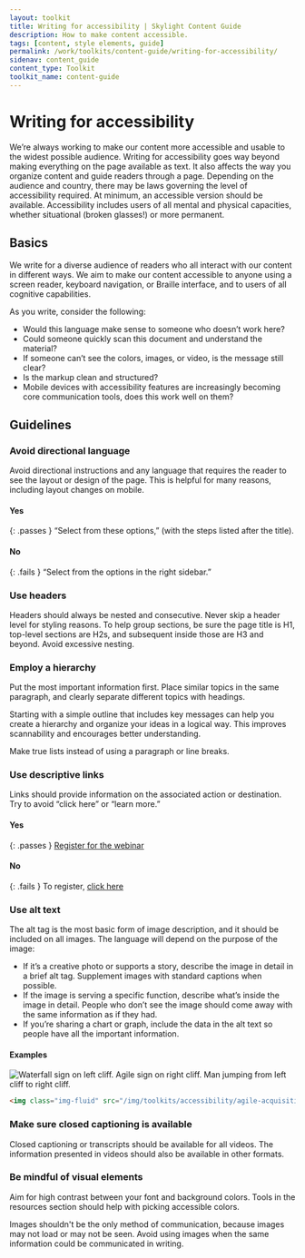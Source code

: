 ```yaml
---
layout: toolkit
title: Writing for accessibility | Skylight Content Guide
description: How to make content accessible.
tags: [content, style elements, guide]
permalink: /work/toolkits/content-guide/writing-for-accessibility/
sidenav: content_guide
content_type: Toolkit
toolkit_name: content-guide
---
```


# Writing for accessibility

We’re always working to make our content more accessible and usable to the widest possible audience. Writing for accessibility goes way beyond making everything on the page available as text. It also affects the way you organize content and guide readers through a page. Depending on the audience and country, there may be laws governing the level of accessibility required. At minimum, an accessible version should be available. Accessibility includes users of all mental and physical capacities, whether situational (broken glasses!) or more permanent.


## Basics

We write for a diverse audience of readers who all interact with our content in different ways. We aim to make our content accessible to anyone using a screen reader, keyboard navigation, or Braille interface, and to users of all cognitive capabilities.

As you write, consider the following:

* Would this language make sense to someone who doesn’t work here?
* Could someone quickly scan this document and understand the material?
* If someone can’t see the colors, images, or video, is the message still clear?
* Is the markup clean and structured?
* Mobile devices with accessibility features are increasingly becoming core communication tools, does this work well on them?


## Guidelines

### Avoid directional language

Avoid directional instructions and any language that requires the reader to see the layout or design of the page. This is helpful for many reasons, including layout changes on mobile.

#### Yes
{: .passes }
“Select from these options,” (with the steps listed after the title).

#### No
{: .fails }
“Select from the options in the right sidebar.”


### Use headers

Headers should always be nested and consecutive. Never skip a header level for styling reasons. To help group sections, be sure the page title is H1, top-level sections are H2s, and subsequent inside those are H3 and beyond. Avoid excessive nesting.


### Employ a hierarchy

Put the most important information first. Place similar topics in the same paragraph, and clearly separate different topics with headings.

Starting with a simple outline that includes key messages can help you create a hierarchy and organize your ideas in a logical way. This improves scannability and encourages better understanding.

Make true lists instead of using a paragraph or line breaks.


### Use descriptive links

Links should provide information on the associated action or destination. Try to avoid “click here” or “learn more.”

#### Yes
{: .passes }
[Register for the webinar](#0)

#### No
{: .fails }
To register, [click here](#0)


### Use alt text

The alt tag is the most basic form of image description, and it should be included on all images. The language will depend on the purpose of the image:

* If it’s a creative photo or supports a story, describe the image in detail in a brief alt tag. Supplement images with standard captions when possible.
* If the image is serving a specific function, describe what’s inside the image in detail. People who don’t see the image should come away with the same information as if they had.
* If you’re sharing a chart or graph, include the data in the alt text so people have all the important information.


#### Examples

<div class="example">
<img class="img-fluid" src="/img/toolkits/accessibility/agile-acquisition-framework.png" alt="Waterfall sign on left cliff. Agile sign on right cliff. Man jumping from left cliff to right cliff.">
</div>

```html
<img class="img-fluid" src="/img/toolkits/accessibility/agile-acquisition-framework.png" alt="Waterfall sign on left cliff. Agile sign on right cliff. Man jumping from left cliff to right cliff.">
```

### Make sure closed captioning is available

Closed captioning or transcripts should be available for all videos. The information presented in videos should also be available in other formats.


### Be mindful of visual elements

Aim for high contrast between your font and background colors. Tools in the resources section should help with picking accessible colors.

Images shouldn't be the only method of communication, because images may not load or may not be seen. Avoid using images when the same information could be communicated in writing.
